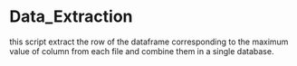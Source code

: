 # Data_Extraction
this script extract the row of the dataframe corresponding to the maximum value of column from each file and combine them in a single database. 
